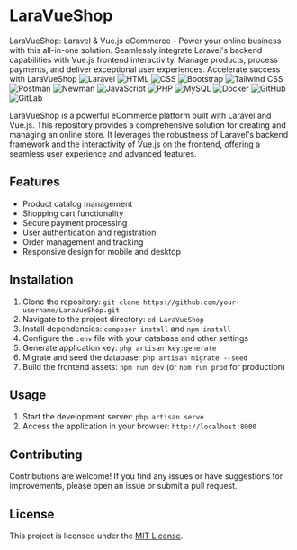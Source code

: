 # LaraVueShop
LaraVueShop: Laravel &amp; Vue.js eCommerce - Power your online business with this all-in-one solution. Seamlessly integrate Laravel's backend capabilities with Vue.js frontend interactivity. Manage products, process payments, and deliver exceptional user experiences. Accelerate success with LaraVueShop
![Laravel](https://img.icons8.com/fluency/48/000000/laravel.png) 
![HTML](https://img.icons8.com/color/48/000000/html-5--v1.png) 
![CSS](https://img.icons8.com/color/48/000000/css3.png) 
![Bootstrap](https://img.icons8.com/color/48/000000/bootstrap.png) 
![Tailwind CSS](https://img.icons8.com/color/48/000000/tailwind-css.png) 
![Postman](https://img.icons8.com/color/48/000000/postman-api.png) 
![Newman](https://img.icons8.com/fluency/48/000000/newman.png)
![JavaScript](https://img.icons8.com/color/48/000000/javascript.png) 
![PHP](https://img.icons8.com/color/48/000000/php.png)
![MySQL](https://img.icons8.com/color/48/000000/mysql.png)
![Docker](https://img.icons8.com/color/48/000000/docker.png)
![GitHub](https://img.icons8.com/fluent/48/000000/github.png)
![GitLab](https://img.icons8.com/color/48/000000/gitlab.png)



LaraVueShop is a powerful eCommerce platform built with Laravel and Vue.js. This repository provides a comprehensive solution for creating and managing an online store. It leverages the robustness of Laravel's backend framework and the interactivity of Vue.js on the frontend, offering a seamless user experience and advanced features.

## Features

- Product catalog management
- Shopping cart functionality
- Secure payment processing
- User authentication and registration
- Order management and tracking
- Responsive design for mobile and desktop

## Installation

1. Clone the repository: `git clone https://github.com/your-username/LaraVueShop.git`
2. Navigate to the project directory: `cd LaraVueShop`
3. Install dependencies: `composer install` and `npm install`
4. Configure the `.env` file with your database and other settings
5. Generate application key: `php artisan key:generate`
6. Migrate and seed the database: `php artisan migrate --seed`
7. Build the frontend assets: `npm run dev` (or `npm run prod` for production)

## Usage

1. Start the development server: `php artisan serve`
2. Access the application in your browser: `http://localhost:8000`

## Contributing

Contributions are welcome! If you find any issues or have suggestions for improvements, please open an issue or submit a pull request.

## License

This project is licensed under the [MIT License](LICENSE).
